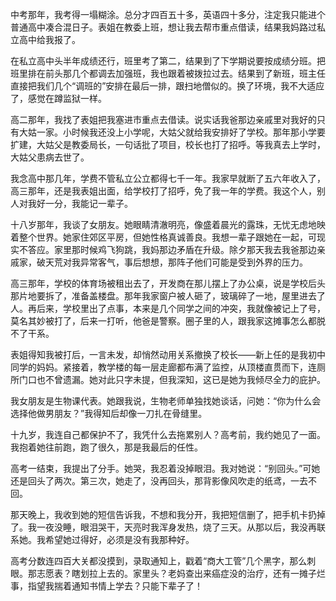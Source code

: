 中考那年，我考得一塌糊涂。总分才四百五十多，英语四十多分，注定我只能进个普通高中凑合混日子。表姐在教委上班，想让我去帮市重点借读，结果我妈路过私立高中给我报了。

在私立高中头半年成绩还行，班里考了第二，结果到了下学期说要按成绩分班。把班里排在前头那几个都调去加强班，我也跟着被拨拉过去。结果到了新班，班主任直接把我们几个“调班的”安排在最后一排，跟扫地僧似的。换了环境，我不大适应了，感觉在蹲监狱一样。

高二那年，我找了表姐把我塞进市重点去借读。说实话我爸那边亲戚里对我好的只有大姑一家。小时候我还没上小学呢，大姑父就给我安排好了学校。那年那小学要扩建，大姑父是教委局长，一句话批了项目，校长也打了招呼。等我真去上学时，大姑父患病去世了。

我念高中那几年，学费不管私立公立都得七千一年。我家早就断了五六年收入了，高三那年，还是我表姐出面，给学校打了招呼，免了我一年的学费。我这个人，别人对我好一分，我能记一辈子。

十八岁那年，我谈了女朋友。她眼睛清澈明亮，像盛着晨光的露珠，无忧无虑地映着整个世界。她家住郊区平房，但她性格真诚善良。我想一辈子跟她在一起，可现实不答应。家里那时候鸡飞狗跳，我妈那边矛盾在升级。除夕那天我去我爸那边亲戚家，破天荒对我异常客气，事后想想，那阵子他们可能是受到外界的压力。

高三那年，学校的体育场被租出去了，开发商在那儿摆上了办公桌，说是学校后头那片地要拆了，准备盖楼盘。那年我家窗户被人砸了，玻璃碎了一地，屋里进去了人。再后来，学校里出了点事，本来是几个同学之间的冲突，我就像被记上了号，莫名其妙被打了，后来一打听，他爸是警察。圈子里的人，跟我家这摊事怎么都脱不了干系。

表姐得知我被打后，一言未发，却悄然动用关系撤换了校长——新上任的是我初中同学的妈妈。紧接着，教学楼的每一层走廊都布满了监控，从顶楼直贯而下，连厕所门口也不曾遗漏。她对此只字未提，但我深知，这已是她为我倾尽全力的庇护。

我女朋友是生物课代表。她跟我说，生物老师单独找她谈话，问她：“你为什么会选择他做男朋友？”我得知后却像一刀扎在骨缝里。

十九岁，我连自己都保护不了，我凭什么去拖累别人？高考前，我约她见了一面。我抱着她往前跑，跑了很久，那是我最后的任性。

高考一结束，我提出了分手。她哭，我忍着没掉眼泪。我对她说：“别回头。”可她还是回头了两次。第三次，她走了，没再回头，那背影像风吹走的纸鸢，一去不回。

那天晚上，我收到她的短信告诉我，不想和我分开，我把短信删了，把手机卡扔掉了。我一夜没睡，眼泪哭干，天亮时我浑身发热，烧了三天。从那以后，我没再联系她。我希望她过得好，必须是没有我那种好。

高考分数连四百大关都没摸到，录取通知上，戳着“商大工管”几个黑字，那么刺眼。那志愿表？瞎划拉上去的。家里头？老妈查出来癌症没的治疗，还有一摊子烂事，指望我揣着通知书情上学去？只能下辈子了！